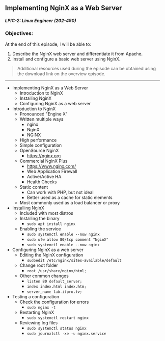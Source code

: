 ## Implementing NginX as a Web Server  
##### LPIC-2: Linux Engineer (202-450)  

### Objectives:  

At the end of this episode, I will be able to:  

1. Describe the NginX web server and differentiate it from Apache. 
2. Install and configure a basic web server using NginX.

>Additional resources used during the episode can be obtained using the download link on the overview episode.  

-----------------------------------------------------------

* Implementing NginX as a Web Server
	+ Introduction to NginX
	+ Installing NginX
	+ Configuring NginX as a web server
* Introduction to NginX
	+ Pronounced "Engine X"
	+ Written multiple ways
		- nginx
		- NginX
		- NGINX
	+ High performance
	+ Simple configuration
	+ OpenSource NginX
		- https://nginx.org
	+ Commercial NginX Plus
		- https://www.nginx.com/
		- Web Application Firewall
		- Active/Active HA
		- Health Checks
	+ Static content
		- Can work with PHP, but not ideal
		- Better used as a cache for static elements
	+ Most commonly used as a load balancer or proxy
* Installing NginX
	+ Included with most distros
	+ Installing the binary
		- `sudo apt install nginx`
	+ Enabling the service
		- `sudo systemctl enable --now nginx`
		- `sudo ufw allow 80/tcp comment "NginX"`
		- `sudo systemctl enable --now nginx`
* Configuring NginX as a web server
	+ Editing the NginX configuration
		- `sudoedit /etc/nginx/sites-available/default`
	+ Change root folder
		- `root /usr/share/nginx/html;`
	+ Other common changes
		- `listen 80 default_server;`
		- `index index.html index.htm;`
		- `server_name lab.itpro.tv;`
* Testing a configuration
	+ Check the configuration for errors
		- `sudo nginx -t`
	+ Restarting NginX
		- `sudo systemctl restart nginx`
	+ Reviewing log files
		- `sudo systemctl status nginx`
		- `sudo journalctl -xe -u nginx.service`
